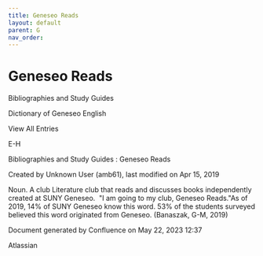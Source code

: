 ```yaml
---
title: Geneseo Reads
layout: default
parent: G
nav_order:
---
```


# Geneseo Reads

Bibliographies and Study Guides

Dictionary of Geneseo English

View All Entries

E-H

Bibliographies and Study Guides : Geneseo Reads

Created by  Unknown User (amb61), last modified on Apr 15, 2019

Noun. A club Literature club that reads and discusses books independently created at SUNY Geneseo.  &quot;I am going to my club, Geneseo Reads.&quot;As of 2019, 14% of SUNY Geneseo know this word. 53% of the students surveyed believed this word originated from Geneseo. (Banaszak, G-M, 2019)

Document generated by Confluence on May 22, 2023 12:37

Atlassian
